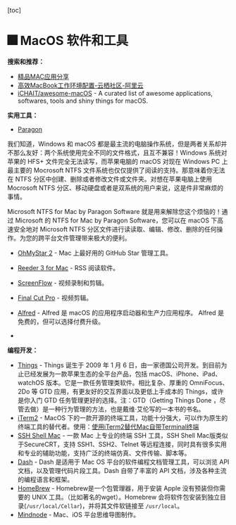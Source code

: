 [toc]

# :fireworks: MacOS 软件和工具

**搜索和推荐：**

- [精品MAC应用分享](<https://xclient.info/>)
- [高效MacBook工作环境配置-云栖社区-阿里云](<https://yq.aliyun.com/articles/68803>)
- [iCHAIT/awesome-macOS](<https://github.com/iCHAIT/awesome-macOS#table-of-contents>) - A curated list of awesome applications, softwares, tools and shiny things for macOS.



**实用工具：**

- [Paragon](<https://www.paragon-software.com/home/ntfs-mac/>)
  

我们知道，Windows 和 macOS 都是最主流的电脑操作系统，但是两者关系却并不那么友好：两个系统使用完全不同的文件格式，且互不兼容！Windows 系统对苹果的 HFS+ 文件完全无法读写，而苹果电脑的 macOS 对现在 Windows PC 上最主要的 Mocrosoft NTFS 文件系统也仅仅提供了阅读的支持。那意味着你无法在 NTFS 分区中创建、删除或者修改文件或文件夹。对想在苹果电脑上使用 Mocrosoft NTFS 分区、移动硬盘或者是双系统的用户来说，这是件非常麻烦的事情。

  Microsoft NTFS for Mac by Paragon Software 就是用来解除您这个烦恼的！通过 Microsoft 的 NTFS for Mac by Paragon Software，您可以在 macOS 下高速安全地对 Microsoft NTFS 分区文件进行读读取、编辑、修改、删除的任何操作。为您的跨平台文件管理带来极大的便利。

- [OhMyStar 2](<https://apps.apple.com/cn/app/ohmystar2-best-way-to-organize-your-github-stars/id1218642292?mt=12>) - Mac 上最好用的 GitHub Star 管理工具。

- [Reeder 3 for Mac](<https://reederapp.com/mac/>) - RSS 阅读软件。

- [ScreenFlow](<http://www.telestream.net/screenflow/overview.htm>) - 视频录制和剪辑。

- [Final Cut Pro](<https://www.apple.com/final-cut-pro/>) - 视频剪辑。

- [Alfred](<https://www.alfredapp.com/>) - Alfred 是 macOS 的应用程序启动器和生产力应用程序。 Alfred 是免费的，但可以选择付费升级。

- 



**编程开发：**

- [Things](https://culturedcode.com/things/whats-new/) - Things 诞生于 2009 年 1 月 6 日，由一家德国公司开发。到目前为止已经发展为一款苹果生态的全平台产品，包括 macOS、iPhone、iPad、watchOS 版本。它是一款任务管理类软件。相比复杂、厚重的 OmniFocus、2Do 等 GTD 应用，有更友好的交互界面以及更低上手成本的 Things，或许是你入门 GTD 任务管理更好的选择。注：GTD（Getting Things Done ，尽管去做）是一种行为管理的方法，也是戴维·艾伦写的一本书的书名。
- [iTerm2](https://www.iterm2.com/) - MacOS 下的一款开源的终端工具，功能十分强大，可以作为原生的终端工具的替代者。使用：[使用iTerm2替代Mac自带Terminal终端](https://blog.csdn.net/CHENYUFENG1991/article/details/50492626)
- [SSH Shell Mac](<https://xclient.info/s/ssh-shell.html>) - 一款 Mac 上专业的终端 SSH 工具，SSH Shell Mac版类似于SecureCRT，支持 SSH1、SSH2、Telnet 等远程连接，同时具有很多实用和专业的辅助功能，支持广泛的终端仿真、文件传输、脚本等。
- [Dash](<https://kapeli.com/dash>) - Dash 是适用于 Mac OS 平台的软件编程文档管理工具，可以浏览 API 文档，以及管理代码片段工具。Dash 自带了丰富的 API 文档，涉及各种主流的编程语言和框架。
- [HomeBrew](<https://brew.sh/>) - Homebrew是一个包管理器，用于安装 Apple 没有预装但你需要的 UNIX 工具。（比如著名的wget）。Homebrew 会将软件包安装到独立目录(`/usr/local/Cellar`)，并将其文件软链接至 `/usr/local`。
- [Mindnode](<https://mindnode.com/>) - Mac、iOS 平台思维导图制作。
